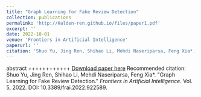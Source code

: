 ```yaml
---
title: "Graph Learning for Fake Review Detection"
collection: publications
permalink: 'http://Halden-ren.github.io/files/paper1.pdf'
excerpt: ''
date: 2022-10-01
venue: 'Frontiers in Artificial Intelligence'
paperurl: ''
citation: 'Shuo Yu, Jing Ren, Shihao Li, Mehdi Naseriparsa, Feng Xia*. Graph Learning for Fake Review Detection, <i>Frontiers in Artificial Intelligence</i>, Vol. 5, 2022. DOI: 10.3389/frai.2022.922589' 
---
```

abstract ++++++++++++
[Download paper here](http://Halden-ren.github.io/files/paper1.pdf)
Recommended citation: Shuo Yu, Jing Ren, Shihao Li, Mehdi Naseriparsa, Feng Xia*. "Graph Learning for Fake Review Detection." <i>Frontiers in Artificial Intelligence</i>. Vol. 5, 2022. DOI: 10.3389/frai.2022.922589.
